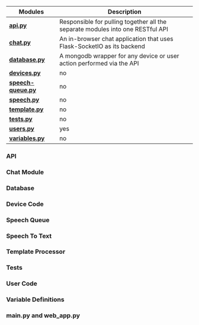 

| Modules | Description |
| --------------- | ------------------------------------------------------------------------------ | 
| **[api.py](#API)** | Responsible for pulling together all the separate modules into one RESTful API | 
| **[chat.py](#Chat_Module)** | An in-browser chat application that uses Flask-SocketIO as its backend | 
| **[database.py](#Database)** |  A mongodb wrapper for any device or user action performed via the API | 
| **[devices.py](#Device_Code)** | no |  
| **[speech-queue.py](#Speech_Queue)** | no | 
| **[speech.py](#Speech_To_Text)** |  no | 
| **[template.py](#Template_Processor)** | no | 
| **[tests.py](#Tests)** | no | 
| **[users.py](#User_Code)** |  yes | 
| **[variables.py](#Variable_Definitions)**|  no |



### API

### Chat Module

### Database

### Device Code

### Speech Queue

### Speech To Text

### Template Processor

### Tests 

### User Code 

### Variable Definitions 

### main.py and web_app.py